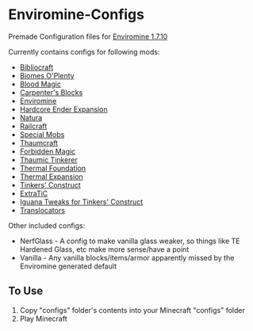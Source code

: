 Enviromine-Configs
==================

Premade Configuration files for [Enviromine 1.7.10](http://www.minecraftforum.net/forums/mapping-and-modding/minecraft-mods/1293048-)


Currently contains configs for following mods:
*  [Bibliocraft](http://www.bibliocraftmod.com/)
*  [Biomes O'Plenty](http://www.minecraftforum.net/topic/1495041-)
*  [Blood Magic](http://www.minecraftforum.net/topic/1899223-)
*  [Carpenter's Blocks](http://www.carpentersblocks.com/)
*  [Enviromine](http://www.minecraftforum.net/forums/mapping-and-modding/minecraft-mods/1293048-)
*  [Hardcore Ender Expansion](http://www.minecraftforum.net/forums/mapping-and-modding/minecraft-mods/1281889-)
*  [Natura](http://www.minecraftforum.net/forums/mapping-and-modding/minecraft-mods/1294968-)
*  [Railcraft](http://www.minecraftforum.net/forums/mapping-and-modding/minecraft-mods/1277652-)
*  [Special Mobs](http://www.minecraftforum.net/forums/mapping-and-modding/minecraft-mods/1288315-)
*  [Thaumcraft](http://www.minecraftforum.net/topic/2011841-)
  *  [Forbidden Magic](http://www.minecraftforum.net/topic/2305054-)
  *  [Thaumic Tinkerer](http://www.minecraftforum.net/forums/mapping-and-modding/minecraft-mods/1289299-)
*  [Thermal Foundation](http://teamcofh.com/)
*  [Thermal Expansion](http://teamcofh.com/)
*  [Tinkers' Construct](http://www.minecraftforum.net/forums/mapping-and-modding/minecraft-mods/2218638-)
  *  [ExtraTiC](http://www.minecraftforum.net/forums/mapping-and-modding/minecraft-mods/wip-mods/1445212-)
  *  [Iguana Tweaks for Tinkers' Construct](http://www.minecraftforum.net/forums/mapping-and-modding/minecraft-mods/2176855-)
*  [Translocators](http://www.minecraftforum.net/forums/mapping-and-modding/minecraft-mods/1279956-)

Other included configs:
*  NerfGlass - A config to make vanilla glass weaker, so things like TE Hardened Glass, etc make more sense/have a point
*  Vanilla - Any vanilla blocks/items/armor apparently missed by the Enviromine generated default

## To Use

1.  Copy "configs" folder's contents into your Minecraft "configs" folder
2.  Play Minecraft
